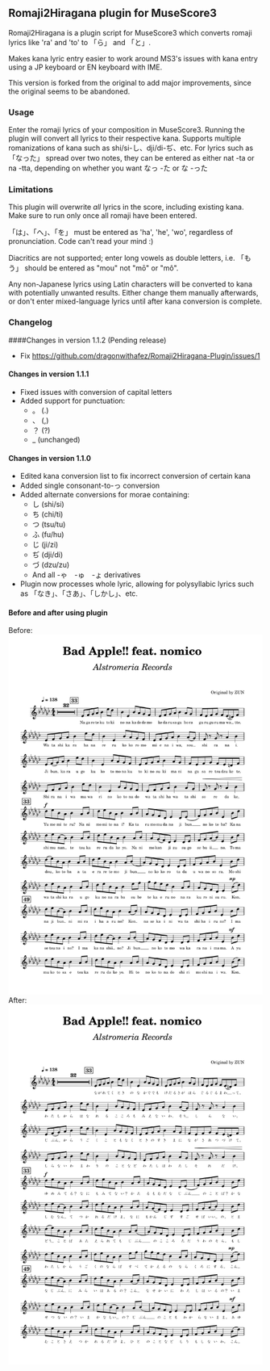 ## Romaji2Hiragana plugin for MuseScore3
Romaji2Hiragana is a plugin script for MuseScore3 which converts romaji lyrics like 'ra' and 'to' to 「ら」 and 「と」.

Makes kana lyric entry easier to work around MS3's issues with kana entry using a JP keyboard or EN keyboard with IME.

This version is forked from the original to add major improvements, since the original seems to be abandoned.

### Usage
Enter the romaji lyrics of your composition in MuseScore3. Running the plugin will convert all lyrics to their respective kana. Supports multiple romanizations of kana such as shi/si-し、dji/di-ぢ、etc.
For lyrics such as 「なった」 spread over two notes, they can be entered as either nat -ta or na -tta, depending on whether you want なっ -た or な -った

### Limitations
This plugin will overwrite *all* lyrics in the score, including existing kana. Make sure to run only once all romaji have been entered.

「は」、「へ」、「を」 must be entered as 'ha', 'he', 'wo', regardless of pronunciation. Code can't read your mind :)

Diacritics are not supported; enter long vowels as double letters, i.e. 「もう」 should be entered as "mou" not "mō" or "mô".

Any non-Japanese lyrics using Latin characters will be converted to kana with potentially unwanted results. Either change them manually afterwards, or don't enter mixed-language lyrics until after kana conversion is complete.

### Changelog

####Changes in version 1.1.2 (Pending release)
- Fix https://github.com/dragonwithafez/Romaji2Hiragana-Plugin/issues/1

#### Changes in version 1.1.1
- Fixed issues with conversion of capital letters
- Added support for punctuation:
	- 。 (.)
	- 、 (,)
	- ？ (?)
	- _ (unchanged)

#### Changes in version 1.1.0
- Edited kana conversion list to fix incorrect conversion of certain kana
- Added single consonant-to-っ conversion
- Added alternate conversions for morae containing:
	- し (shi/si)
	- ち (chi/ti)
	- つ (tsu/tu)
	- ふ (fu/hu)
	- じ (ji/zi)
	- ぢ (dji/di)
	- づ (dzu/zu)
	- And all -ゃ　-ゅ　-ょ derivatives
- Plugin now processes whole lyric, allowing for polysyllabic lyrics such as 「なき」、「さあ」、「しかし」、etc.

#### Before and after using plugin
Before: ![image](before-1.png)
After: ![image](after-1.png)

